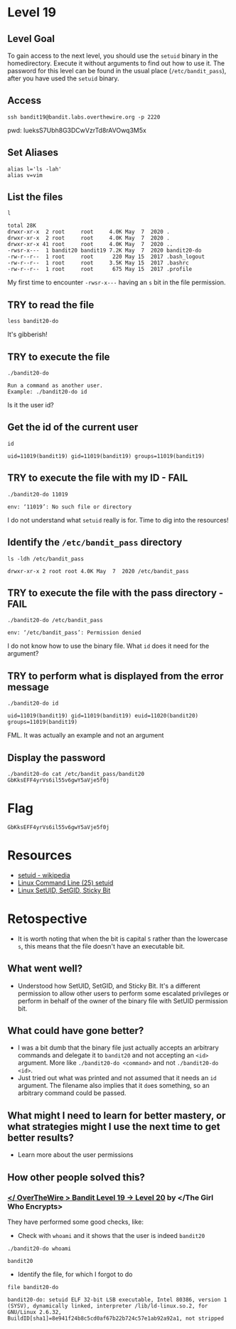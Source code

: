 # Level 19

## Level Goal
To gain access to the next level, you should use the `setuid` binary in the
homedirectory. Execute it without arguments to find out how to use it. The
password for this level can be found in the usual place (`/etc/bandit_pass`),
after you have used the `setuid` binary.

## Access
```
ssh bandit19@bandit.labs.overthewire.org -p 2220
```
pwd: IueksS7Ubh8G3DCwVzrTd8rAVOwq3M5x

## Set Aliases
```
alias l='ls -lah'
alias v=vim
```

## List the files
```
l

total 28K
drwxr-xr-x  2 root     root     4.0K May  7  2020 .
drwxr-xr-x  2 root     root     4.0K May  7  2020 .
drwxr-xr-x 41 root     root     4.0K May  7  2020 ..
-rwsr-x---  1 bandit20 bandit19 7.2K May  7  2020 bandit20-do
-rw-r--r--  1 root     root      220 May 15  2017 .bash_logout
-rw-r--r--  1 root     root     3.5K May 15  2017 .bashrc
-rw-r--r--  1 root     root      675 May 15  2017 .profile
```
My first time to encounter `-rwsr-x---` having an `s` bit in the file permission.

## TRY to read the file
```
less bandit20-do
```
It's gibberish!

## TRY to execute the file
```
./bandit20-do

Run a command as another user.
Example: ./bandit20-do id
```
Is it the user id?

## Get the id of the current user
```
id

uid=11019(bandit19) gid=11019(bandit19) groups=11019(bandit19)
```

## TRY to execute the file with my ID - FAIL
```
./bandit20-do 11019

env: ‘11019’: No such file or directory
```
I do not understand what `setuid` really is for. Time to dig into the resources!

## Identify the `/etc/bandit_pass` directory
```
ls -ldh /etc/bandit_pass

drwxr-xr-x 2 root root 4.0K May  7  2020 /etc/bandit_pass
```

## TRY to execute the file with the pass directory - FAIL
```
./bandit20-do /etc/bandit_pass

env: ‘/etc/bandit_pass’: Permission denied
```
I do not know how to use the binary file. What `id` does it need for the argument?

## TRY to perform what is displayed from the error message
```
./bandit20-do id

uid=11019(bandit19) gid=11019(bandit19) euid=11020(bandit20) groups=11019(bandit19)
```
FML. It was actually an example and not an argument

## Display the password
```
./bandit20-do cat /etc/bandit_pass/bandit20
GbKksEFF4yrVs6il55v6gwY5aVje5f0j
```

# Flag
```
GbKksEFF4yrVs6il55v6gwY5aVje5f0j
```

# Resources
* [setuid - wikipedia](https://en.wikipedia.org/wiki/Setuid)
* [Linux Command Line (25) setuid](https://youtu.be/V8gexCVHcN0)
* [Linux SetUID, SetGID, Sticky Bit](https://youtu.be/2gHp_CgUets)

# Retospective
* It is worth noting that when the bit is capital `S` rather than the lowercase `s`, this means that the file doesn't have an executable bit.

## What went well?
* Understood how SetUID, SetGID, and Sticky Bit. It's a different permission to allow other users to perform some escalated privileges or perform in behalf of the owner of the binary file with SetUID permission bit.

## What could have gone better?
* I was a bit dumb that the binary file just actually accepts an arbitrary commands and delegate it to `bandit20` and not accepting an `<id>` argument. More like `./bandit20-do <command>` and not `./bandit20-do <id>`.
* Just tried out what was printed and not assumed that it needs an `id` argument. The filename also implies that it `do`es something, so an arbitrary command could be passed.

## What might I need to learn for better mastery, or what strategies might I use the next time to get better results?
* Learn more about the user permissions

## How other people solved this?

### [</ OverTheWire > Bandit Level 19 → Level 20](https://medium.com/@theGirlWhoEncrypts/overthewire-bandit-level-19-level-20-d6b15b5d803) by </The Girl Who Encrypts>
They have performed some good checks, like:
* Check with `whoami` and it shows that the user is indeed `bandit20`
``` 
./bandit20-do whoami

bandit20
```
* Identify the file, for which I forgot to do
```
file bandit20-do

bandit20-do: setuid ELF 32-bit LSB executable, Intel 80386, version 1 (SYSV), dynamically linked, interpreter /lib/ld-linux.so.2, for GNU/Linux 2.6.32, BuildID[sha1]=8e941f24b8c5cd0af67b22b724c57e1ab92a92a1, not stripped
```
